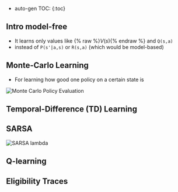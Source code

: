 <script type="text/javascript" async
  src="https://cdnjs.cloudflare.com/ajax/libs/mathjax/2.7.1/MathJax.js?config=TeX-MML-AM_CHTML">
</script>

* auto-gen TOC:
{:toc}

## Intro model-free
* It learns only values like {% raw %}$V(s)${% endraw %} and `Q(s,a)` 
* instead of `P(s'|a,s)` or `R(s,a)` (which would be model-based)

## Monte-Carlo Learning
* For learning how good one policy on a certain state is

![Monte Carlo Policy Evaluation](http://incompleteideas.net/sutton/book/ebook/pseudotmp3.png)

## Temporal-Difference (TD) Learning

## SARSA
![SARSA lambda](http://incompleteideas.net/sutton/book/ebook/pseudotmp12.png "SARSA lambda")

## Q-learning

## Eligibility Traces

